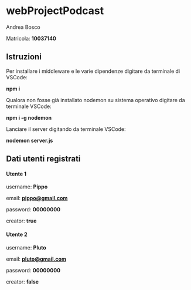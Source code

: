 # webProjectPodcast

  

Andrea Bosco

Matricola: **10037140**

## Istruzioni


Per installare i middleware e le varie dipendenze digitare da terminale di VSCode:

**npm i** 

Qualora non fosse già installato nodemon su sistema operativo digitare da terminale VSCode:

**npm i -g nodemon**

Lanciare il server digitando da terminale VSCode:

**nodemon server.js**

## Dati utenti registrati

#### Utente 1

username: **Pippo**

email: **pippo@gmail.com**

password: **00000000**

creator: **true**

#### Utente 2

username: **Pluto**

email: **pluto@gmail.com**

password: **00000000**

creator: **false**